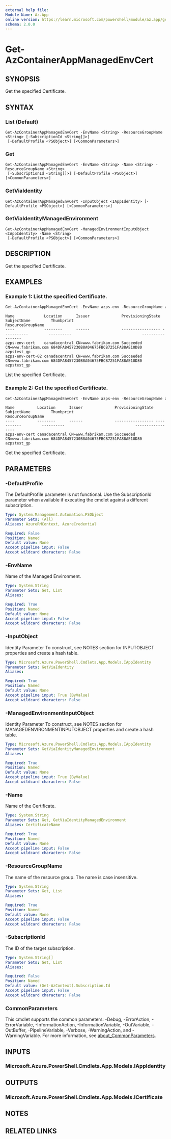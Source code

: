 ```yaml
---
external help file:
Module Name: Az.App
online version: https://learn.microsoft.com/powershell/module/az.app/get-azcontainerappmanagedenvcert
schema: 2.0.0
---
```


# Get-AzContainerAppManagedEnvCert

## SYNOPSIS
Get the specified Certificate.

## SYNTAX

### List (Default)
```
Get-AzContainerAppManagedEnvCert -EnvName <String> -ResourceGroupName <String> [-SubscriptionId <String[]>]
 [-DefaultProfile <PSObject>] [<CommonParameters>]
```

### Get
```
Get-AzContainerAppManagedEnvCert -EnvName <String> -Name <String> -ResourceGroupName <String>
 [-SubscriptionId <String[]>] [-DefaultProfile <PSObject>] [<CommonParameters>]
```

### GetViaIdentity
```
Get-AzContainerAppManagedEnvCert -InputObject <IAppIdentity> [-DefaultProfile <PSObject>] [<CommonParameters>]
```

### GetViaIdentityManagedEnvironment
```
Get-AzContainerAppManagedEnvCert -ManagedEnvironmentInputObject <IAppIdentity> -Name <String>
 [-DefaultProfile <PSObject>] [<CommonParameters>]
```

## DESCRIPTION
Get the specified Certificate.

## EXAMPLES

### Example 1: List the specified Certificate.
```powershell
Get-AzContainerAppManagedEnvCert -EnvName azps-env -ResourceGroupName azpstest_gp
```

```output
Name             Location      Issuer              ProvisioningState SubjectName         Thumbprint                               ResourceGroupName
----             --------      ------              ----------------- -----------         ----------                               -----------------
azps-env-cert    canadacentral CN=www.fabrikam.com Succeeded         CN=www.fabrikam.com 684DFA8457230B8A04675FBCB7251FA88AE10D80 azpstest_gp
azps-env-cert-02 canadacentral CN=www.fabrikam.com Succeeded         CN=www.fabrikam.com 684DFA8457230B8A04675FBCB7251FA88AE10D80 azpstest_gp
```

List the specified Certificate.

### Example 2: Get the specified Certificate.
```powershell
Get-AzContainerAppManagedEnvCert -EnvName azps-env -ResourceGroupName azpstest_gp -Name azps-env-cert
```

```output
Name          Location      Issuer              ProvisioningState SubjectName         Thumbprint                               ResourceGroupName
----          --------      ------              ----------------- -----------         ----------                               -----------------
azps-env-cert canadacentral CN=www.fabrikam.com Succeeded         CN=www.fabrikam.com 684DFA8457230B8A04675FBCB7251FA88AE10D80 azpstest_gp
```

Get the specified Certificate.

## PARAMETERS

### -DefaultProfile
The DefaultProfile parameter is not functional.
Use the SubscriptionId parameter when available if executing the cmdlet against a different subscription.

```yaml
Type: System.Management.Automation.PSObject
Parameter Sets: (All)
Aliases: AzureRMContext, AzureCredential

Required: False
Position: Named
Default value: None
Accept pipeline input: False
Accept wildcard characters: False
```

### -EnvName
Name of the Managed Environment.

```yaml
Type: System.String
Parameter Sets: Get, List
Aliases:

Required: True
Position: Named
Default value: None
Accept pipeline input: False
Accept wildcard characters: False
```

### -InputObject
Identity Parameter
To construct, see NOTES section for INPUTOBJECT properties and create a hash table.

```yaml
Type: Microsoft.Azure.PowerShell.Cmdlets.App.Models.IAppIdentity
Parameter Sets: GetViaIdentity
Aliases:

Required: True
Position: Named
Default value: None
Accept pipeline input: True (ByValue)
Accept wildcard characters: False
```

### -ManagedEnvironmentInputObject
Identity Parameter
To construct, see NOTES section for MANAGEDENVIRONMENTINPUTOBJECT properties and create a hash table.

```yaml
Type: Microsoft.Azure.PowerShell.Cmdlets.App.Models.IAppIdentity
Parameter Sets: GetViaIdentityManagedEnvironment
Aliases:

Required: True
Position: Named
Default value: None
Accept pipeline input: True (ByValue)
Accept wildcard characters: False
```

### -Name
Name of the Certificate.

```yaml
Type: System.String
Parameter Sets: Get, GetViaIdentityManagedEnvironment
Aliases: CertificateName

Required: True
Position: Named
Default value: None
Accept pipeline input: False
Accept wildcard characters: False
```

### -ResourceGroupName
The name of the resource group.
The name is case insensitive.

```yaml
Type: System.String
Parameter Sets: Get, List
Aliases:

Required: True
Position: Named
Default value: None
Accept pipeline input: False
Accept wildcard characters: False
```

### -SubscriptionId
The ID of the target subscription.

```yaml
Type: System.String[]
Parameter Sets: Get, List
Aliases:

Required: False
Position: Named
Default value: (Get-AzContext).Subscription.Id
Accept pipeline input: False
Accept wildcard characters: False
```

### CommonParameters
This cmdlet supports the common parameters: -Debug, -ErrorAction, -ErrorVariable, -InformationAction, -InformationVariable, -OutVariable, -OutBuffer, -PipelineVariable, -Verbose, -WarningAction, and -WarningVariable. For more information, see [about_CommonParameters](http://go.microsoft.com/fwlink/?LinkID=113216).

## INPUTS

### Microsoft.Azure.PowerShell.Cmdlets.App.Models.IAppIdentity

## OUTPUTS

### Microsoft.Azure.PowerShell.Cmdlets.App.Models.ICertificate

## NOTES

## RELATED LINKS


